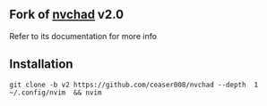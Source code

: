 ## Fork of [nvchad](https://github.com/NvChad/NvChad/) v2.0
Refer to its documentation for more info

## Installation
```shell
git clone -b v2 https://github.com/ceaser008/nvchad --depth  1 ~/.config/nvim  && nvim
``` 


